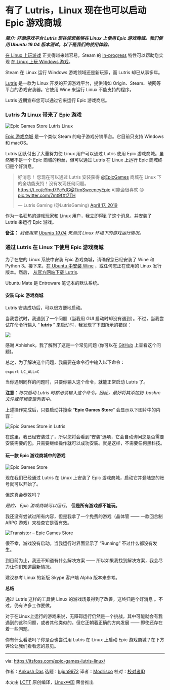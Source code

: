 [#]: collector: (lujun9972)
[#]: translator: (Modrisco)
[#]: reviewer: ( )
[#]: publisher: ( )
[#]: url: ( )
[#]: subject: (Epic Games Store is Now Available on Linux Thanks to Lutris)
[#]: via: (https://itsfoss.com/epic-games-lutris-linux/)
[#]: author: (Ankush Das https://itsfoss.com/author/ankush/)

有了 Lutris，Linux 现在也可以启动 Epic 游戏商城
======

_**简介: 开源游戏平台 Lutris 现在使您能够在 Linux 上使用 Epic 游戏商城。我们使用 Ubuntu 19.04 版本测试，以下是我们的使用体验。**_


[在 Linux 上玩游戏][1] 正变得越来越容易。Steam 的  [in-progress][3] 特性可以帮助您实现 [在 Linux 上玩 Windows 游戏][2]。

Steam 在 Linux 运行 Windows 游戏领域还是新玩家，而 Lutris 却已从事多年。

[Lutris][4] 是一款为 Linux 开发的开源游戏平台，提供诸如 Origin、Steam、战网等平台的游戏安装器。它使用 Wine 来运行 Linux 不能支持的程序。

Lutris 近期宣布您可以通过它来运行 Epic 游戏商店。

### Lutris 为 Linux 带来了 Epic 游戏

![Epic Games Store Lutris Linux][5]

[Epic 游戏商城][6] 是一个类似 Steam 的电子游戏分销平台。它目前只支持 Windows 和 macOS。

Lutris 团队付出了大量努力使 Linux 用户可以通过 Lutris 使用 Epic 游戏商城。虽然我不是一个 Epic 商城的粉丝，但可以通过 Lutris 在 Linux 上运行 Epic 商城终归是个好消息。

> 好消息！ 您现在可以通过 Lutris 安装获得 [@EpicGames][7] 商城在 Linux 下的全功能支持！没有发现任何问题。 <https://t.co/cYmd7PcYdG>[@TimSweeneyEpic][8] 可能会很喜欢 😊 [pic.twitter.com/7mt9fXt7TH][9]
>
> — Lutris Gaming (@LutrisGaming) [April 17, 2019][10]

作为一名狂热的游戏玩家和 Linux 用户，我立即得到了这个消息，并安装了 Lutris 来运行 Epic 游戏。

**备注：** _我使用来 [Ubuntu 19.04][11] 来测试 Linux 环境下的游戏运行情况。_

### 通过 Lutris 在 Linux 下使用 Epic 游戏商城

为了在您的 Linux 系统中安装 Epic 游戏商城，请确保您已经安装了 Wine 和 Python 3。接下来，[在  Ubuntu 中安装 Wine][12] ，或任何您正在使用的 Linux 发行版本。然后， [从官方网站下载 Lutris][13].

[][14]

Ubuntu Mate 是 Entroware 笔记本的默认系统。

#### 安装 Epic 游戏商城

Lutris 安装成功后，可以很方便地启动。

当我尝试时，我遇到了一个问题（当我用 GUI 启动时却没有遇到）。不过，当我尝试在命令行输入 “ **lutris** ” 来启动时，我发现了下图所示的错误：

![][15]

感谢 Abhishek，我了解到了这是一个常见问题 (你可以在 [GitHub][16] 上查看这个问题)。

总之，为了解决这个问题，我需要在命令行中输入以下命令：

```
export LC_ALL=C
```

当你遇到同样的问题时，只要你输入这个命令，就能正常启动 Lutris 了。

**注意**：_每次启动 Lutris 时都必须输入这个命令。因此，最好将其添加到 .bashrc 文件或环境变量列表中。_

上述操作完成后，只要启动并搜索 “**Epic Games Store**” 会显示以下图片中的内容：

![Epic Games Store in Lutris][17]

在这里，我已经安装过了，所以您将会看到“安装”选项，它会自动询问您是否需要安装需要的包。只需要继续操作就可以成功安装。就是这样，不需要任何黑科技。

#### 玩一款 Epic 游戏商城中的游戏

![Epic Games Store][18]

现在我们已经通过 Lutris 在 Linux 上安装了 Epic 游戏商城，启动它并登陆您的账号就可以开始了。

但这真会奏效吗？

_是的， Epic 游戏商城可以运行_。 **但是所有游戏都不能玩。**

我还没有尝试过所有内容，但是我拿了一个免费的游戏（晶体管 —— 一款回合制 ARPG 游戏）来检查它是否有效。

![Transistor – Epic Games Store][19]

很不幸，游戏没有启动。当我运行时界面显示了 “Running” 不过什么都没有发生。

到目前为止，我还不知道有什么解决方案 —— 所以如果我找到解决方案，我会尽力让你们知道最新情况。

[][20]

建议参考 Linux 的新版 Skype 客户端 Alpha 版本来参考。

**总结**

通过 Lutris 这样的工具使 Linux 的游戏场景得到了改善，这终归是个好消息 。不过，仍有许多工作要做。

对于在Linux上运行的游戏来说，无障碍运行仍然是一个挑战。其中可能就会有我遇到的这种问题，或者其他类似的。但它正朝着正确的方向发展 —— 即使还存在着一些问题。

你有什么看法吗？你是否也尝试用 Lutris 在 Linux 上启动 Epic 游戏商城？在下方评论让我们看看您的意见。

--------------------------------------------------------------------------------

via: https://itsfoss.com/epic-games-lutris-linux/

作者：[Ankush Das][a]
选题：[lujun9972][b]
译者：[Modrisco](https://github.com/Modrisco)
校对：[校对者ID](https://github.com/校对者ID)

本文由 [LCTT](https://github.com/LCTT/TranslateProject) 原创编译，[Linux中国](https://linux.cn/) 荣誉推出

[a]: https://itsfoss.com/author/ankush/
[b]: https://github.com/lujun9972
[1]: https://itsfoss.com/linux-gaming-guide/
[2]: https://itsfoss.com/steam-play/
[3]: https://itsfoss.com/steam-play-proton/
[4]: https://lutris.net/
[5]: https://itsfoss.com/wp-content/uploads/2019/04/epic-games-store-lutris-linux-800x450.png
[6]: https://www.epicgames.com/store/en-US/
[7]: https://twitter.com/EpicGames?ref_src=twsrc%5Etfw
[8]: https://twitter.com/TimSweeneyEpic?ref_src=twsrc%5Etfw
[9]: https://t.co/7mt9fXt7TH
[10]: https://twitter.com/LutrisGaming/status/1118552969816018948?ref_src=twsrc%5Etfw
[11]: https://itsfoss.com/ubuntu-19-04-release-features/
[12]: https://itsfoss.com/install-latest-wine/
[13]: https://lutris.net/downloads/
[14]: https://itsfoss.com/ubuntu-mate-entroware/
[15]: https://itsfoss.com/wp-content/uploads/2019/04/lutris-error.jpg
[16]: https://github.com/lutris/lutris/issues/660
[17]: https://itsfoss.com/wp-content/uploads/2019/04/lutris-epic-games-store-800x520.jpg
[18]: https://itsfoss.com/wp-content/uploads/2019/04/epic-games-store-800x450.jpg
[19]: https://itsfoss.com/wp-content/uploads/2019/04/transistor-game-epic-games-store-800x410.jpg
[20]: https://itsfoss.com/skpe-alpha-linux/

